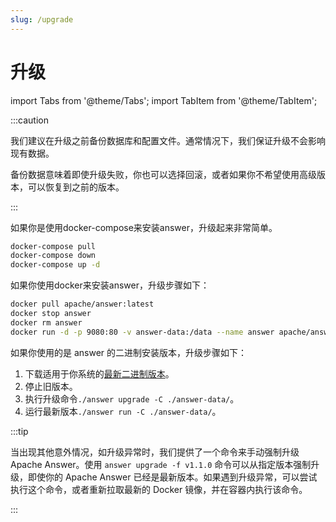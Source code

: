 ```yaml
---
slug: /upgrade
---
```


# 升级

import Tabs from '@theme/Tabs';
import TabItem from '@theme/TabItem';

:::caution

我们建议在升级之前备份数据库和配置文件。通常情况下，我们保证升级不会影响现有数据。

备份数据意味着即使升级失败，你也可以选择回滚，或者如果你不希望使用高级版本，可以恢复到之前的版本。

:::

<Tabs queryString="method">
  <TabItem value="docker-compose" label="Docker Compose" default>

如果你是使用docker-compose来安装answer，升级起来非常简单。

```bash
docker-compose pull
docker-compose down
docker-compose up -d
```

  </TabItem>
  <TabItem value="docker" label="Docker">

如果你使用docker来安装answer，升级步骤如下：

```bash
docker pull apache/answer:latest
docker stop answer
docker rm answer
docker run -d -p 9080:80 -v answer-data:/data --name answer apache/answer:latest
```

  </TabItem>
  <TabItem value="binary" label="Binary">

如果你使用的是 answer 的二进制安装版本，升级步骤如下：

1. 下载适用于你系统的[最新二进制版本](https://github.com/apache/answer/releases)。
2. 停止旧版本。
3. 执行升级命令`./answer upgrade -C ./answer-data/`。
4. 运行最新版本`./answer run -C ./answer-data/`。


  </TabItem>
</Tabs>

:::tip

当出现其他意外情况，如升级异常时，我们提供了一个命令来手动强制升级 Apache Answer。使用 `answer upgrade -f v1.1.0` 命令可以从指定版本强制升级，即使你的 Apache Answer 已经是最新版本。如果遇到升级异常，可以尝试执行这个命令，或者重新拉取最新的 Docker 镜像，并在容器内执行该命令。

:::
